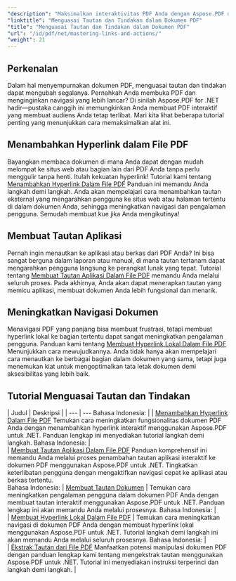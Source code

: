 ```yaml
---
"description": "Maksimalkan interaktivitas PDF Anda dengan Aspose.PDF untuk .NET. Temukan cara menambahkan hyperlink dan menyempurnakan navigasi dengan tutorial langkah demi langkah kami."
"linktitle": "Menguasai Tautan dan Tindakan dalam Dokumen PDF"
"title": "Menguasai Tautan dan Tindakan dalam Dokumen PDF"
"url": "/id/pdf/net/mastering-links-and-actions/"
"weight": 21
---
```


## Perkenalan

Dalam hal menyempurnakan dokumen PDF, menguasai tautan dan tindakan dapat mengubah segalanya. Pernahkah Anda membuka PDF dan menginginkan navigasi yang lebih lancar? Di sinilah Aspose.PDF for .NET hadir—pustaka canggih ini memungkinkan Anda membuat PDF interaktif yang membuat audiens Anda tetap terlibat. Mari kita lihat beberapa tutorial penting yang menunjukkan cara memaksimalkan alat ini.

## Menambahkan Hyperlink dalam File PDF
Bayangkan membaca dokumen di mana Anda dapat dengan mudah melompat ke situs web atau bagian lain dari PDF Anda tanpa perlu menggulir tanpa henti. Itulah kekuatan hyperlink! Tutorial kami tentang [Menambahkan Hyperlink Dalam File PDF](./adding-hyperlink/) Panduan ini memandu Anda langkah demi langkah. Anda akan mempelajari cara menambahkan tautan eksternal yang mengarahkan pengguna ke situs web atau halaman tertentu di dalam dokumen Anda, sehingga meningkatkan navigasi dan pengalaman pengguna. Semudah membuat kue jika Anda mengikutinya!

## Membuat Tautan Aplikasi
Pernah ingin menautkan ke aplikasi atau berkas dari PDF Anda? Ini bisa sangat berguna dalam laporan atau manual, di mana tautan tertanam dapat mengarahkan pengguna langsung ke perangkat lunak yang tepat. Tutorial tentang [Membuat Tautan Aplikasi Dalam File PDF](./creating-application-link/) memandu Anda melalui seluruh proses. Pada akhirnya, Anda akan dapat menerapkan tautan yang memicu aplikasi, membuat dokumen Anda lebih fungsional dan menarik.

## Meningkatkan Navigasi Dokumen
Menavigasi PDF yang panjang bisa membuat frustrasi, tetapi membuat hyperlink lokal ke bagian tertentu dapat sangat meningkatkan pengalaman pengguna. Panduan kami tentang [Membuat Hyperlink Lokal Dalam File PDF](./creating-local-hyperlink/) Menunjukkan cara mewujudkannya. Anda tidak hanya akan mempelajari cara menautkan ke berbagai bagian dalam dokumen yang sama, tetapi juga menemukan kiat untuk mengoptimalkan tata letak dokumen demi aksesibilitas yang lebih baik.

## Tutorial Menguasai Tautan dan Tindakan
| Judul | Deskripsi |
| --- | --- Bahasa Indonesia: | 
| [Menambahkan Hyperlink Dalam File PDF](./adding-hyperlink/) Temukan cara meningkatkan fungsionalitas dokumen PDF Anda dengan menambahkan hyperlink interaktif menggunakan Aspose.PDF untuk .NET. Panduan lengkap ini menyediakan tutorial langkah demi langkah. Bahasa Indonesia: |  
| [Membuat Tautan Aplikasi Dalam File PDF](./creating-application-link/) Panduan komprehensif ini memandu Anda melalui proses penambahan tautan aplikasi interaktif ke dokumen PDF menggunakan Aspose.PDF untuk .NET. Tingkatkan keterlibatan pengguna dengan mengaktifkan navigasi cepat ke aplikasi atau berkas tertentu.  
Bahasa Indonesia: | [Membuat Tautan Dokumen](./creating-document-link/) | Temukan cara meningkatkan pengalaman pengguna dalam dokumen PDF Anda dengan membuat tautan interaktif menggunakan Aspose.PDF untuk .NET. Panduan lengkap ini akan memandu Anda melalui prosesnya. Bahasa Indonesia: |  
| [Membuat Hyperlink Lokal Dalam File PDF](./creating-local-hyperlink/) | Temukan cara meningkatkan navigasi di dokumen PDF Anda dengan membuat hyperlink lokal menggunakan Aspose.PDF untuk .NET. Tutorial langkah demi langkah ini akan memandu Anda melalui seluruh prosesnya. Bahasa Indonesia: |  
| [Ekstrak Tautan dari File PDF](./extract-links-from-pdf-file/) Manfaatkan potensi manipulasi dokumen PDF dengan panduan lengkap kami tentang mengekstrak tautan menggunakan Aspose.PDF untuk .NET. Tutorial ini menyediakan instruksi terperinci dan langkah demi langkah. |